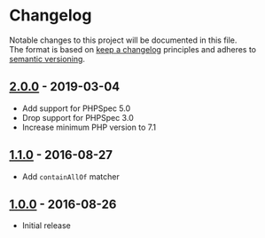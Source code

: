 # Changelog

Notable changes to this project will be documented in this file.  
The format is based on [keep a changelog](http://keepachangelog.com/en/1.0.0/) principles
and adheres to [semantic versioning](http://semver.org/spec/v2.0.0.html).

## [2.0.0] - 2019-03-04

* Add support for PHPSpec 5.0
* Drop support for PHPSpec 3.0
* Increase minimum PHP version to 7.1

## [1.1.0] - 2016-08-27

* Add `containAllOf` matcher


## [1.0.0] - 2016-08-26

* Initial release

[1.0.0]: https://github.com/jameshalsall/phpspec-array-contains-matchers/releases/tag/1.0.0
[1.1.0]: https://github.com/jameshalsall/phpspec-array-contains-matchers/compare/1.0.0...1.1.0
[2.0.0]: https://github.com/jameshalsall/phpspec-array-contains-matchers/compare/1.1.0...2.0.0
